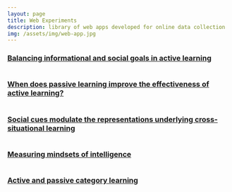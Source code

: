 ```yaml
---
layout: page
title: Web Experiments
description: library of web apps developed for online data collection
img: /assets/img/web-app.jpg
---
```



<div class="img_row">
    <h3 class='col two left'> <a href="{{ site.baseurl }}/assets/web_experiments/soc_info_cat/cat.html" target="_blank">Balancing informational and social goals in active learning</a> </h3>
    <img class="col one right" src="{{ site.baseurl }}/assets/img/soc-info.png" alt="" >
</div>


<div class="img_row">
    <h3 class='col two left'> <a href="{{ site.baseurl }}/assets/web_experiments/act-learn/act-learn-rep-full.html" target="_blank">When does passive learning improve the effectiveness of active learning?</a> </h3>
    <img class="col one right" src="{{ site.baseurl }}/assets/img/act-learn.png" alt="" >
</div>


<div class="img_row">
    <h3 class='col two left'> <a href="https://kemacdonald.com/soc_xsit/soc_xsit_live.html" target="_blank">Social cues modulate the representations underlying cross-situational learning</a> </h3>
    <img class="col one right" src="{{ site.baseurl }}/assets/img/soc-xsit.png" alt="" >
</div>


<div class="img_row">
    <h3 class='col two left'> <a href="{{ site.baseurl }}/assets/web_experiments/mindsets/theories.goals.rep.html" target="_blank">Measuring mindsets of intelligence</a> </h3>
    <img class="col one right" src="{{ site.baseurl }}/assets/img/mindsets.png" alt="" >
</div>

<div class="img_row">
    <h3 class='col two left'> <a href="{{ site.baseurl }}/assets/web_experiments/quadmods/quadmods.html" target="_blank">Active and passive category learning</a> </h3>
    <img class="col one right" src="{{ site.baseurl }}/assets/img/quadmods.png" alt="" >
</div>